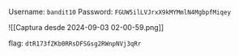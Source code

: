 Username: `bandit10`
Password: `FGUW5ilLVJrxX9kMYMmlN4MgbpfMiqey`

![[Captura desde 2024-09-03 02-00-59.png]]

flag: `dtR173fZKb0RRsDFSGsg2RWnpNVj3qRr`